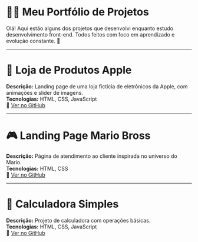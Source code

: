 # 👨‍💻 Meu Portfólio de Projetos

Olá! Aqui estão alguns dos projetos que desenvolvi enquanto estudo desenvolvimento front-end. Todos feitos com foco em aprendizado e evolução constante. 🚀

---

# 🛒 Loja de Produtos Apple

**Descrição:** Landing page de uma loja fictícia de eletrônicos da Apple, com animações e slider de imagens.  
**Tecnologias:** HTML, CSS, JavaScript  
🔗 [Ver no GitHub](https://github.com/paulo2602/Projeto-Loja-App)

---

# 🎮 Landing Page Mario Bross

**Descrição:** Página de atendimento ao cliente inspirada no universo do Mario.  
**Tecnologias:** HTML, CSS  
🔗 [Ver no GitHub](https://github.com/paulo2602/Site-para-atendimento---Mario-Bros)

---

# 🔢 Calculadora Simples

**Descrição:** Projeto de calculadora com operações básicas.  
**Tecnologias:** HTML, CSS, JavaScript  
🔗 [Ver no GitHub](https://github.com/seu-usuario/Calculadora)
